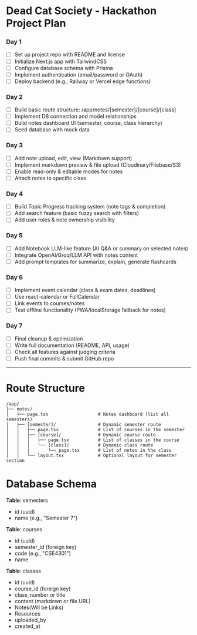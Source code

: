 # Dead Cat Society - Hackathon Project Plan


### Day 1 
- [ ] Set up project repo with README and license
- [ ] Initialize Next.js app with TailwindCSS
- [ ] Configure database schema with Prisma
- [ ] Implement authentication (email/password or OAuth)
- [ ] Deploy backend (e.g., Railway or Vercel edge functions)

### Day 2 
- [ ] Build basic route structure: /app/notes/[semester]/[course]/[class]
- [ ] Implement DB connection and model relationships
- [ ] Build notes dashboard UI (semester, course, class hierarchy)
- [ ] Seed database with mock data

### Day 3 
- [ ] Add note upload, edit, view (Markdown support)
- [ ] Implement markdown preview & file upload (Cloudinary/Filebase/S3)
- [ ] Enable read-only & editable modes for notes
- [ ] Attach notes to specific class

### Day 4 
- [ ] Build Topic Progress tracking system (note tags & completion)
- [ ] Add search feature (basic fuzzy search with filters)
- [ ] Add user roles & note ownership visibility

### Day 5
- [ ] Add Notebook LLM-like feature (AI Q&A or summary on selected notes)
- [ ] Integrate OpenAI/Groq/LLM API with notes content
- [ ] Add prompt templates for summarize, explain, generate flashcards

### Day 6 
- [ ] Implement event calendar (class & exam dates, deadlines)
- [ ] Use react-calendar or FullCalendar
- [ ] Link events to courses/notes
- [ ] Test offline functionality (PWA/localStorage fallback for notes)

### Day 7
- [ ] Final cleanup & optimization
- [ ] Write full documentation (README, API, usage)
- [ ] Check all features against judging criteria
- [ ] Push final commits & submit GitHub repo

---


# Route  Structure 
```
/app/
├── notes/
│   ├── page.tsx                   # Notes dashboard (list all semesters)
│   ├── [semester]/                # Dynamic semester route
│   │   ├── page.tsx               # List of courses in the semester
│   │   ├── [course]/              # Dynamic course route
│   │   │   ├── page.tsx           # List of classes in the course
│   │   │   └── [class]/           # Dynamic class route
│   │   │       └── page.tsx       # List of notes in the class
│   │   └── layout.tsx             # Optional layout for semester section
```


# Database Schema 

**Table**: semesters
- id (uuid)
- name (e.g., "Semester 7")

**Table**: courses
- id (uuid)
- semester_id (foreign key)
- code (e.g., "CSE4301")
- name

**Table**: classes
- id (uuid)
- course_id (foreign key)
- class_number or title
- content (markdown or file URL)
- Notes(Will be Links)
- Resources
- uploaded_by
- created_at
